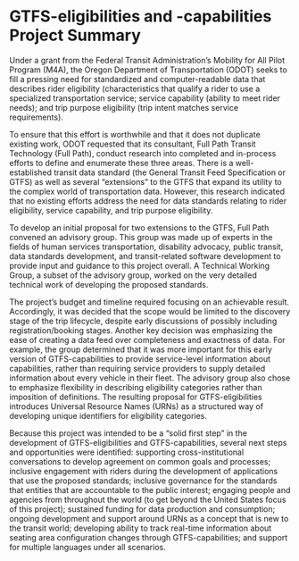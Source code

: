 # GTFS-eligibilities and -capabilities Project Summary

Under a grant from the Federal Transit Administration’s Mobility for All Pilot Program (M4A), the Oregon Department of Transportation (ODOT) seeks to fill a pressing need for standardized and computer-readable data that describes rider eligibility (characteristics that qualify a rider to use a specialized transportation service; service capability (ability to meet rider needs); and trip purpose eligibility (trip intent matches service requirements). 

To ensure that this effort is worthwhile and that it does not duplicate existing work, ODOT requested that its consultant, Full Path Transit Technology (Full Path), conduct research into completed and in-process efforts to define and enumerate these three areas. There is a well-established transit data standard (the General Transit Feed Specification or GTFS) as well as several “extensions” to the GTFS that expand its utility to the complex world of transportation data. However, this research indicated that no existing efforts address the need for data standards relating to rider eligibility, service capability, and trip purpose eligibility.

To develop an initial proposal for two extensions to the GTFS, Full Path convened an advisory group. This group was made up of experts in the fields of human services transportation, disability advocacy, public transit, data standards development, and transit-related software development to provide input and guidance to this project overall. A Technical Working Group, a subset of the advisory group, worked on the very detailed technical work of developing the proposed standards. 

The project’s budget and timeline required focusing on an achievable result. Accordingly, it was decided that the scope would be limited to the discovery stage of the trip lifecycle, despite early discussions of possibly including registration/booking stages. Another key decision was emphasizing the ease of creating a data feed over completeness and exactness of data. For example, the group determined that it was more important for this early version of GTFS-capabilities to provide service-level information about capabilities, rather than requiring service providers to supply detailed information about every vehicle in their fleet. The advisory group also chose to emphasize flexibility in describing eligibility categories rather than imposition of definitions. The resulting proposal for GTFS-eligibilities introduces Universal Resource Names (URNs) as a structured way of developing unique identifiers for eligibility categories. 

Because this project was intended to be a “solid first step” in the development of GTFS-eligibilities and GTFS-capabilities, several next steps and opportunities were identified:  supporting cross-institutional conversations to develop agreement on common goals and processes; inclusive engagement with riders during the development of applications that use the proposed standards; inclusive governance for the standards that entities that are accountable to the public interest; engaging people and agencies from throughout the world (to get beyond the United States focus of this project); sustained funding for data production and consumption; ongoing development and support around URNs as a concept that is new to the transit world; developing ability to track real-time information about seating area configuration changes through GTFS-capabilities; and support for multiple languages under all scenarios.
